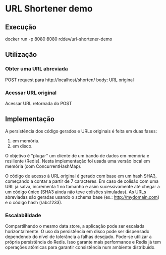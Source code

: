 # URL Shortener demo

## Execução
docker run -p 8080:8080 rddev/url-shortener-demo

## Utilização

### Obter uma URL abreviada
POST request para http://localhost/shorten/
body: URL original

### Acessar URL original
Acessar URL retornada do POST

## Implementação
A persistência dos código gerados e URLs originais é feita em duas fases:
1) em memória.
2) em disco.

O objetivo é "plugar" um cliente de um bando de dados em memória e resiliente (Redis). 
Nesta implementação foi usada uma versão local em memória (com ConcurrentHashMap).

O código de acesso à URL original é gerado com base em um hash SHA3, começando a contar a partir de 7 caracteres.
Em caso de colisão com uma URL já salva, incrementa 1 no tamanho e asim sucessivamente até chegar a um código único (SHA3 ainda não teve colisões simuladas).
As URLs abreviadas são geradas usando o schema base (ex.: http://mydomain.com) e o código hash (/abc1233).

### Escalabilidade
Compartilhando o mesmo data store, a aplicação pode ser escalada horizontalmente.
O uso da persistência em disco pode ser dispensado dependendo do nível de tolerância a falhas desejado. 
Pode-se utilizar a própria persistência do Redis. Isso garante mais performance e Redis já tem operações atômicas para garantir consistência num ambiente distribuído.
